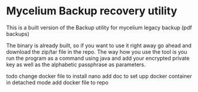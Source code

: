 # Mycelium Backup recovery utility
This is a built version of the Backup utility for mycelium legacy backup (pdf backups)

The binary is already built, so if you want to use it right away go ahead and download the zip/tar file in the repo.
The way how you use the tool is you run the program as a command using java and add your encrypted private key as well as the alphabetic passphrase as parameters.

todo
change docker file to install nano
add doc to set upp docker container in detached mode 
add docker file to repo
